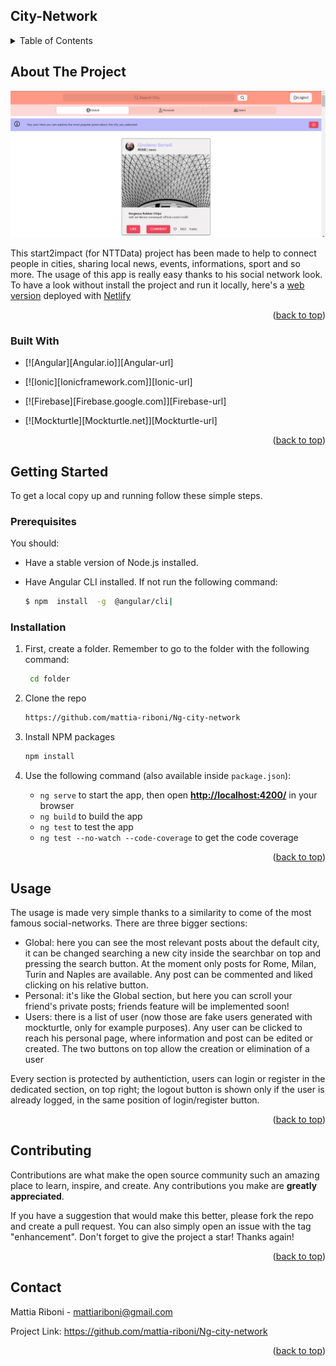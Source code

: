 ## City-Network

<details>
  <summary>Table of Contents</summary>
  <ol>
    <li>
      <a href="#about-the-project">About The Project</a>
      <ul>
        <li><a href="#built-with">Built With</a></li>
      </ul>
    </li>
    <li>
      <a href="#getting-started">Getting Started</a>
      <ul>
        <li><a href="#prerequisites">Prerequisites</a></li>
        <li><a href="#installation">Installation</a></li>
      </ul>
    </li>
    <li><a href="#usage">Usage</a></li>
    <li><a href="#contributing">Contributing</a></li>
   <li><a href="#contact">Contact</a></li>
  </ol>
</details>


## About The Project
![City-network](/src/assets/img/screenshot.png)

This start2impact (for NTTData) project has been made to help to connect people in cities, sharing local news, events, informations, sport and so more. The usage of this app is really easy thanks to his social network look. To have a look without install the project and run it locally, here's a [web version](https://city-network.netlify.app/) deployed with [Netlify](https://www.netlify.com/)  

<p align="right">(<a href="#readme-top">back to top</a>)</p>



### Built With

* [![Angular][Angular.io]][Angular-url]

* [![Ionic][Ionicframework.com]][Ionic-url]

* [![Firebase][Firebase.google.com]][Firebase-url]

* [![Mockturtle][Mockturtle.net]][Mockturtle-url]

<p align="right">(<a href="#readme-top">back to top</a>)</p>


## Getting Started

To get a local copy up and running follow these simple steps.

### Prerequisites
You should:
-   Have a stable version of Node.js installed.
-  Have Angular CLI installed. If not run the following command:

	```sh
	$ npm  install  -g  @angular/cli|  
	``` 



### Installation

 1. First, create a folder. Remember to go to the folder with the following command:

	```sh
	 cd folder
	 ``` 

 2. Clone the repo

	   ```sh
	   https://github.com/mattia-riboni/Ng-city-network  
    ```
   
 3. Install NPM packages
	   ```sh
	   npm install
	   ```
 
 4. Use the following command (also available inside `package.json`):
	 - `ng serve` to start the app, then open **[http://localhost:4200/](http://localhost:4200/)** in your browser
	 - `ng build` to build the app
	 - `ng test` to test the app
	 - `ng test --no-watch --code-coverage` to get the code coverage

 
 

  


<p align="right">(<a href="#readme-top">back to top</a>)</p>


## Usage

The usage is made very simple thanks to a similarity to come of the most famous social-networks. There are three bigger sections:

 - Global: here you can see the most relevant posts about the default city, it can be changed searching a new city inside the searchbar on top and pressing the search button. At the moment only posts for Rome, Milan, Turin and Naples are available. Any post can be commented and liked clicking on his relative button.
 - Personal: it's like the Global section, but here you can scroll your friend's private posts; friends feature will be implemented soon!
 - Users: there is a list of user (now those are fake users generated with mockturtle, only for example purposes). Any user can be clicked to reach his personal page, where information and post can be edited or created. The two buttons on top allow the creation or elimination of a user 
 
 Every section is protected by authentiction, users can login or register in the dedicated section, on top right; the logout button is shown only if the user is already logged, in the same position of login/register button.

<p align="right">(<a href="#readme-top">back to top</a>)</p>




<!-- CONTRIBUTING -->
## Contributing

Contributions are what make the open source community such an amazing place to learn, inspire, and create. Any contributions you make are **greatly appreciated**.

If you have a suggestion that would make this better, please fork the repo and create a pull request. You can also simply open an issue with the tag "enhancement".
Don't forget to give the project a star! Thanks again!

<p align="right">(<a href="#readme-top">back to top</a>)</p>




<!-- CONTACT -->
## Contact

Mattia Riboni - mattiariboni@gmail.com

Project Link: [https://github.com/mattia-riboni/Ng-city-network  ](https://github.com/mattia-riboni/Ng-city-network  )

<p align="right">(<a href="#readme-top">back to top</a>)</p>
